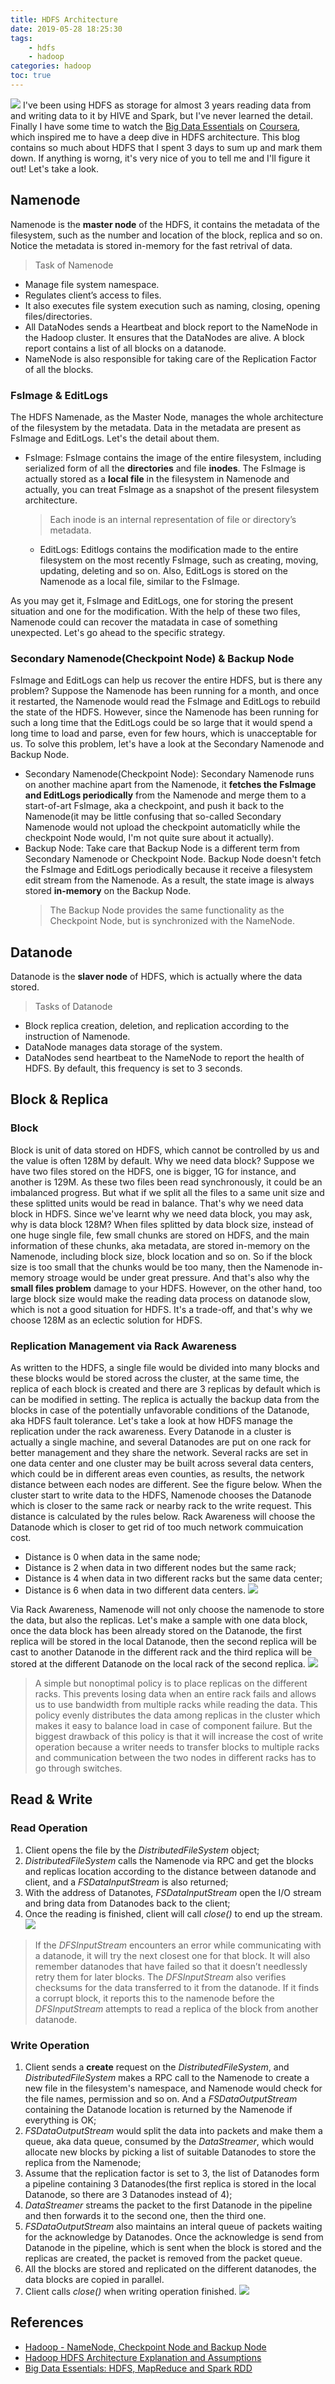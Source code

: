 ```yaml
---
title: HDFS Architecture
date: 2019-05-28 18:25:30
tags: 
    - hdfs
    - hadoop
categories: hadoop
toc: true
---
```

![](https://github.com/JoeAsir/blog-image/raw/master/blog/background/clouds-dark-dark-clouds-2308671.jpg)
I've been using HDFS as storage for almost 3 years reading data from and writing data to it by HIVE and Spark, but I've never learned the detail. Finally I have some time to watch the [Big Data Essentials](https://www.coursera.org/learn/big-data-essentials/) on [Coursera](https://www.coursera.org/), which inspired me to have a deep dive in HDFS architecture. This blog contains so much about HDFS that I spent 3 days to sum up and mark them down. If anything is worng, it's very nice of you to tell me and I'll figure it out! Let's take a look.
<!--more-->
## Namenode
Namenode is the **master node** of the HDFS, it contains the metadata of the filesystem, such as the number and location of the block, replica and so on. Notice the metadata is stored in-memory for the fast retrival of data.
> Task of Namenode
* Manage file system namespace.
* Regulates client’s access to files.
* It also executes file system execution such as naming, closing, opening files/directories.
* All DataNodes sends a Heartbeat and block report to the NameNode in the Hadoop cluster. It ensures that the DataNodes are alive. A block report contains a list of all blocks on a datanode.
* NameNode is also responsible for taking care of the Replication Factor of all the blocks.

### FsImage & EditLogs
The HDFS Namenade, as the Master Node, manages the whole architecture of the filesystem by the metadata. Data in the metadata are present as FsImage and EditLogs. Let's the detail about them.
* FsImage: FsImage contains the image of the entire filesystem, including serialized form of all the **directories** and file **inodes**. The FsImage is actually stored as a **local file** in the filesystem in Namenode and actually, you can treat FsImage as a snapshot of the present filesystem architecture.
  > Each inode is an internal representation of file or directory’s metadata.  
  
  * EditLogs: Editlogs contains the modification made to the entire filesystem on the most recently FsImage, such as creating, moving, updating, deleting and so on. Also, EditLogs is stored on the Namenode as a local file, similar to the FsImage.
  
As you may get it, FsImage and EditLogs, one for storing the present situation and one for the modification. With the help of these two files, Namenode could can recover the matadata in case of something unexpected. Let's go ahead to the specific strategy.
  
### Secondary Namenode(Checkpoint Node) & Backup Node
FsImage and EditLogs can help us recover the entire HDFS, but is there any problem? Suppose the Namenode has been running for a month, and once it restarted, the Namenode would read the FsImage and EditLogs to rebuild the state of the HDFS. However, since the Namenode has been running for such a long time that the EditLogs could be so large that it would spend a long time to load and parse, even for few hours, which is unacceptable for us. To solve this problem, let's have a look at the Secondary Namenode and Backup Node.
* Secondary Namenode(Checkpoint Node): Secondary Namenode runs on another machine apart from the Namenode, it **fetches the FsImage and EditLogs periodically** from the Namenode and merge them to a start-of-art FsImage, aka a checkpoint, and push it back to the Namenode(it may be little confusing that so-called Secondary Namenode would not upload the checkpoint automaticlly while the checkpoint Node would, I'm not quite sure about it actually). 
* Backup Node: Take care that Backup Node is a different term from Secondary Namenode or Checkpoint Node. Backup Node doesn't fetch the FsImage and EditLogs periodically because it receive a filesystem edit stream from the Namenode. As a result, the state image is always stored **in-memory** on the Backup Node.
    > The Backup Node provides the same functionality as the Checkpoint Node, but is synchronized with the NameNode. 
    
## Datanode
Datanode is the **slaver node** of HDFS, which is actually where the data stored.
> Tasks of Datanode 
* Block replica creation, deletion, and replication according to the instruction of Namenode.
* DataNode manages data storage of the system.
* DataNodes send heartbeat to the NameNode to report the health of HDFS. By default, this frequency is set to 3 seconds.

## Block & Replica 
### Block
Block is unit of data stored on HDFS, which cannot be controlled by us and the value is often 128M by default. Why we need data block? Suppose we have two files stored on the HDFS, one is bigger, 1G for instance, and another is 129M. As these two files been read synchronously, it could be an imbalanced progress. But what if we split all the files to a same unit size and these splitted units would be read in balance. That's why we need data block in HDFS. 
Since we've learnt why we need data block, you may ask, why is data block 128M? When files splitted by data block size, instead of one huge single file, few small chunks are stored on HDFS, and the main information of these chunks, aka metadata, are stored in-memory on the Namenode, including block size, block location and so on. So if the block size is too small that the chunks would be too many, then the Namenode in-memory stroage would be under great pressure. And that's also why the **small files problem** damage to your HDFS. However, on the other hand, too large block size would make the reading data process on datanode slow, which is not a good situation for HDFS. It's a trade-off, and that's why we choose 128M as an eclectic solution for HDFS. 
### Replication Management via Rack Awareness
As written to the HDFS, a single file would be divided into many blocks and these blocks would be stored across the cluster, at the same time, the replica of each block is created and there are 3 replicas by default which is can be modified in setting. The replica is actually the backup data from the blocks in case of the potentially unfavorable conditions of the Datanode, aka HDFS fault tolerance. Let's take a look at how HDFS manage the replication under the rack awareness.
Every Datanode in a cluster is actually a single machine, and several Datanodes are put on one rack for better management and they share the network. Several racks are set in one data center and one cluster may be built across several data centers, which could be in different areas even counties, as results, the network distance between each nodes are different. See the figure below.
When the cluster start to write data to the HDFS, Namenode chooses the Datanode which is closer to the same rack or nearby rack to the write request. This distance is calculated by the rules below. Rack Awareness will choose the Datanode which is closer to get rid of too much network commuication cost.
* Distance is 0 when data in the same node;
* Distance is 2 when data in two different nodes but the same rack;
* Distance is 4 when data in two different racks but the same data center;
* Distance is 6 when data in two different data centers.
![](https://github.com/JoeAsir/blog-image/raw/master/blog/21/21-1.png)

Via Rack Awareness, Namenode will not only choose the namenode to store the data, but also the replicas. Let's make a sample with one data block, once the data block has been already stored on the Datanode, the first replica will be stored in the local Datanode, then the second replica will be cast to another Datanode in the different rack and the third replica will be stored at the different Datanode on the local rack of the second replica. 
![](https://github.com/JoeAsir/blog-image/raw/master/blog/21/21-2.png)
> A simple but nonoptimal policy is to place replicas on the different racks. This prevents losing data when an entire rack fails and allows us to use bandwidth from multiple racks while reading the data. This policy evenly distributes the data among replicas in the cluster which makes it easy to balance load in case of component failure. But the biggest drawback of this policy is that it will increase the cost of write operation because a writer needs to transfer blocks to multiple racks and communication between the two nodes in different racks has to go through switches.

## Read & Write 
### Read Operation 
1. Client opens the file by the *DistributedFileSystem* object;
2. *DistributedFileSystem* calls the Namenode via RPC and get the blocks and replicas location according to the distance between datanode and client, and a *FSDataInputStream* is also returned;
3. With the address of Datanotes, *FSDataInputStream* open the I/O stream and bring data from Datanodes back to the client;
4. Once the reading is finished, client will call *close()* to end up the stream.
![](https://github.com/JoeAsir/blog-image/raw/master/blog/21/21-3.png)

> If the *DFSInputStream* encounters an error while communicating with a datanode, it will try the next closest one for that block. It will also remember datanodes that have failed so that it doesn’t needlessly retry them for later blocks. The *DFSInputStream* also verifies checksums for the data transferred to it from the datanode. If it finds a corrupt block, it reports this to the namenode before the *DFSInputStream* attempts to read a replica of the block from another datanode.

### Write Operation
1. Client sends a **create** request on the *DistributedFileSystem*, and *DistributedFileSystem* makes a RPC call to the Namenode to create a new file in the filesystem's namespace, and Namenode would check for the file names, permission and so on. And a *FSDataOutputStream* containing the Datanode location is returned by the Namenode if everything is OK;
2. *FSDataOutputStream* would split the data into packets and make them a queue, aka data queue, consumed by the *DataStreamer*, which would allocate new blocks by picking a list of suitable Datanodes to store the replica from the Namenode;
3. Assume that the replication factor is set to 3, the list of Datanodes form a pipeline containing 3 Datanodes(the first replica is stored in the local Datanode, so there are 3 Datanodes instead of 4);
4. *DataStreamer* streams the packet to the first Datanode in the pipeline and then forwards it to the second one, then the third one.
5. *FSDataOutputStream* also maintains an interal queue of packets waiting for the acknowledge by Datanodes. Once the acknowledge is send from Datanode in the pipeline, which is sent when the block is stored and the replicas are created, the packet is removed from the packet queue.
6. All the blocks are stored and replicated on the different datanodes, the data blocks are copied in parallel.
7. Client calls *close()* when writing operation finished.
![](https://github.com/JoeAsir/blog-image/raw/master/blog/21/21-4.png)
 
 ## References
 * [Hadoop - NameNode, Checkpoint Node and Backup Node](https://morrisjobke.de/2013/12/11/Hadoop-NameNode-and-siblings/)
 * [Hadoop HDFS Architecture Explanation and Assumptions](https://data-flair.training/blogs/hadoop-hdfs-architecture/)
 * [Big Data Essentials: HDFS, MapReduce and Spark RDD](https://www.coursera.org/learn/big-data-essentials/)

